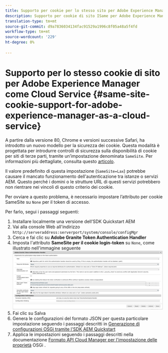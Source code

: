 ```yaml
---
title: Supporto per cookie per lo stesso sito per Adobe Experience Manager come Cloud Service
description: Supporto per cookie di sito ISame per Adobe Experience Manager as a Cloud Service
translation-type: tm+mt
source-git-commit: d9a7836034134fac91529a1996c8f05a48a5f4fd
workflow-type: tm+mt
source-wordcount: '229'
ht-degree: 0%

---
```



# Supporto per lo stesso cookie di sito per Adobe Experience Manager come Cloud Service {#same-site-cookie-support-for-adobe-experience-manager-as-a-cloud-service}

A partire dalla versione 80, Chrome e versioni successive Safari, ha introdotto un nuovo modello per la sicurezza dei cookie. Questa modalità è progettata per introdurre controlli di sicurezza sulla disponibilità di cookie per siti di terze parti, tramite un’impostazione denominata `SameSite`. Per informazioni più dettagliate, consulta questo [articolo](https://web.dev/samesite-cookies-explained/).

Il valore predefinito di questa impostazione (`SameSite=Lax`) potrebbe causare il mancato funzionamento dell&#39;autenticazione tra istanze o servizi AEM. Questo perché i domini o le strutture URL di questi servizi potrebbero non rientrare nei vincoli di questo criterio dei cookie.

Per ovviare a questo problema, è necessario impostare l’attributo per cookie SameSite su `None` per il token di accesso.

Per farlo, segui i passaggi seguenti:

1. Installare localmente una versione dell’SDK Quickstart AEM
1. Vai alla console Web all&#39;indirizzo `http://serveraddress:serverport/system/console/configMgr`
1. Cerca e fai clic su **Adobe Granite Token Authentication Handler**
1. Imposta l&#39;attributo **SameSite per il cookie login-token** su `None`, come illustrato nell&#39;immagine seguente
   ![samesite](/help/security/assets/samesite1.png)
1. Fai clic su Salva
1. Genera le configurazioni del formato JSON per questa particolare impostazione seguendo i passaggi descritti in [Generazione di configurazioni OSGi tramite l&#39;SDK AEM Quickstart](/help/implementing/deploying/configuring-osgi.md#generating-osgi-configuratuions-using-the-aem-sdk-quickstart)
1. Applica le impostazioni seguendo i passaggi descritti nella documentazione [Formato API Cloud Manager per l&#39;impostazione delle proprietà](/help/implementing/deploying/configuring-osgi.md#cloud-manager-api-format-for-setting-properties) OSGi .
